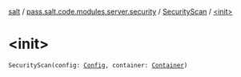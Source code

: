 [salt](../../index.md) / [pass.salt.code.modules.server.security](../index.md) / [SecurityScan](index.md) / [&lt;init&gt;](./-init-.md)

# &lt;init&gt;

`SecurityScan(config: `[`Config`](../../pass.salt.code.loader.config/-config/index.md)`, container: `[`Container`](../../pass.salt.code.container/-container/index.md)`)`